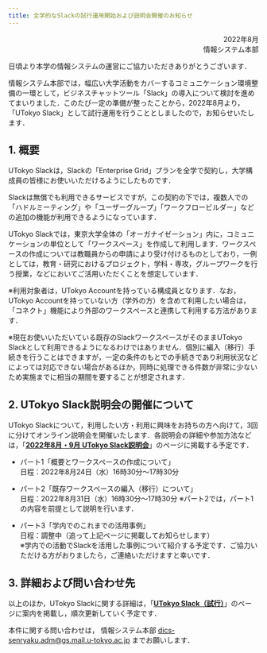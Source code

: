 ```yaml
---
title: 全学的なSlackの試行運用開始および説明会開催のお知らせ
---
```


<div style="text-align: right;">2022年8月</div>
<div style="text-align: right;">情報システム本部</div>

日頃より本学の情報システムの運営にご協力いただきありがとうございます．

情報システム本部では，幅広い大学活動をカバーするコミュニケーション環境整備の一環として，ビジネスチャットツール「Slack」の導入について検討を進めてまいりました．このたび一定の準備が整ったことから，2022年8月より，「UTokyo Slack」として試行運用を行うこととしましたので，お知らせいたします．

## 1. 概要

UTokyo Slackは，Slackの「Enterprise Grid」プランを全学で契約し，大学構成員の皆様にお使いいただけるようにしたものです．


Slackは無償でも利用できるサービスですが，この契約の下では，複数人での「ハドルミーティング」や「ユーザーグループ」「ワークフロービルダー」などの追加の機能が利用できるようになっています．

UTokyo Slackでは，東京大学全体の「オーガナイゼーション」内に，コミュニケーションの単位として「ワークスペース」を作成して利用します．ワークスペースの作成については教職員からの申請により受け付けるものとしており，一例としては，教育・研究におけるプロジェクト，学科・専攻，グループワークを行う授業，などにおいてご活用いただくことを想定しています．

※利用対象者は，UTokyo Accountを持っている構成員となります．なお，UTokyo Accountを持っていない方（学外の方）を含めて利用したい場合は，「コネクト」機能により外部のワークスペースと連携して利用する方法があります．

※現在お使いいただいている既存のSlackワークスペースがそのままUTokyo Slackとして利用できるようになるわけではありません．個別に編入（移行）手続きを行うことはできますが，一定の条件のもとでの手続きであり利用状況などによっては対応できない場合があるほか，同時に処理できる件数が非常に少ないため実施までに相当の期間を要することが想定されます．

## 2. UTokyo Slack説明会の開催について

UTokyo Slackについて，利用したい方・利用に興味をお持ちの方へ向けて，3回に分けてオンライン説明会を開催いたします．各説明会の詳細や参加方法などは，「**[2022年8月・9月 UTokyo Slack説明会](/events/2022-slack/)**」のページに掲載する予定です．  

- パート1「概要とワークスペースの作成について」  
日程：2022年8月24日（水）16時30分～17時30分

- パート2「既存ワークスペースの編入（移行）について」  
日程：2022年8月31日（水）16時30分～17時30分 
※パート2では，パート1の内容を前提として説明を行います．

- パート3「学内でのこれまでの活用事例」  
日程：調整中（追って上記ページに掲載してお知らせします）  
※学内での活動でSlackを活用した事例について紹介する予定です．ご協力いただける方がおりましたら，ご連絡いただけますと幸いです．

## 3. 詳細および問い合わせ先

以上のほか，UTokyo Slackに関する詳細は，「**[UTokyo Slack（試行）](/slack/)**」のページに案内を掲載し，順次更新していく予定です．  

本件に関する問い合わせは， 情報システム本部 <dics-senryaku.adm@gs.mail.u-tokyo.ac.jp> までお願いします．

